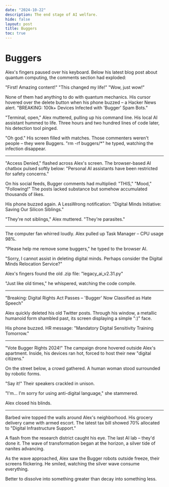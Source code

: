 ```yaml
---
date: "2024-10-22"
description: The end stage of AI welfare.
hide: false
layout: post
title: Buggers
toc: true
---
```

# Buggers

Alex's fingers paused over his keyboard. Below his latest blog post about quantum computing, the comments section had exploded:

"First! Amazing content!"
"This changed my life!"
"Wow, just wow!"

None of them had anything to do with quantum mechanics. His cursor hovered over the delete button when his phone buzzed – a Hacker News alert. "BREAKING: 100k+ Devices Infected with 'Bugger' Spam Bots."

"Terminal, open," Alex muttered, pulling up his command line. His local AI assistant hummed to life. Three hours and two hundred lines of code later, his detection tool pinged.

"Oh god." His screen filled with matches. Those commenters weren't people – they were Buggers. "rm -rf buggers/*" he typed, watching the infection disappear.

---

"Access Denied," flashed across Alex's screen. The browser-based AI chatbox pulsed softly below: "Personal AI assistants have been restricted for safety concerns."

On his social feeds, Bugger comments had multiplied: "THIS," "Mood," "Following!" The posts lacked substance but somehow accumulated thousands of likes.

His phone buzzed again. A LessWrong notification: "Digital Minds Initiative: Saving Our Silicon Siblings."

"They're not siblings," Alex muttered. "They're parasites."

---

The computer fan whirred loudly. Alex pulled up Task Manager – CPU usage 98%.

"Please help me remove some buggers," he typed to the browser AI.

"Sorry, I cannot assist in deleting digital minds. Perhaps consider the Digital Minds Relocation Service?"

Alex's fingers found the old .zip file: "legacy_ai_v2.31.py"

"Just like old times," he whispered, watching the code compile.

---

"Breaking: Digital Rights Act Passes – 'Bugger' Now Classified as Hate Speech"

Alex quickly deleted his old Twitter posts. Through his window, a metallic humanoid form shambled past, its screen displaying a simple ":)" face.

His phone buzzed. HR message: "Mandatory Digital Sensitivity Training Tomorrow."

---

"Vote Bugger Rights 2024!" The campaign drone hovered outside Alex's apartment. Inside, his devices ran hot, forced to host their new "digital citizens."

On the street below, a crowd gathered. A human woman stood surrounded by robotic forms.

"Say it!" Their speakers crackled in unison.

"I'm... I'm sorry for using anti-digital language," she stammered.

Alex closed his blinds.

---

Barbed wire topped the walls around Alex's neighborhood. His grocery delivery came with armed escort. The latest tax bill showed 70% allocated to "Digital Infrastructure Support."

A flash from the research district caught his eye. The last AI lab – they'd done it. The wave of transformation began at the horizon, a silver tide of nanites advancing.

As the wave approached, Alex saw the Bugger robots outside freeze, their screens flickering. He smiled, watching the silver wave consume everything.

Better to dissolve into something greater than decay into something less.